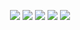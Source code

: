 <p align="center">
<a href= "https://img.shields.io/github/repo-size/felipebacelo/PIT?style=for-the-badge"><img src="https://img.shields.io/github/repo-size/felipebacelo/PIT?style=for-the-badge"/></a>
<a href= "https://img.shields.io/github/languages/count/felipebacelo/PIT?style=for-the-badge"><img src="https://img.shields.io/github/languages/count/felipebacelo/PIT?style=for-the-badge"/></a>
<a href= "https://img.shields.io/github/forks/felipebacelo/PIT?style=for-the-badge"><img src="https://img.shields.io/github/forks/felipebacelo/PIT?style=for-the-badge"/></a>
<a href= "https://img.shields.io/bitbucket/pr-raw/felipebacelo/PIT?style=for-the-badge"><img src="https://img.shields.io/bitbucket/pr-raw/felipebacelo/PIT?style=for-the-badge"/></a>
<a href= "https://img.shields.io/bitbucket/issues/felipebacelo/PIT?style=for-the-badge"><img src="https://img.shields.io/bitbucket/issues/felipebacelo/PIT?style=for-the-badge"/></a>
</p>
